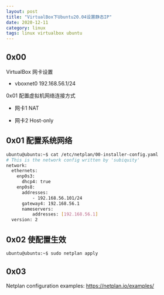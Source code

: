 ```yaml
---
layout: post
title: "VirtualBox下Ubuntu20.04设置静态IP"
date: 2020-12-11
category: linux
tags: linux virtualbox ubuntu
---
```


## 0x00

VirtualBox 网卡设置

* vboxnet0 192.168.56.1/24

0x01 配置虚拟机网络连接方式

* 网卡1 NAT

* 网卡2 Host-only

## 0x01 配置系统网络

```bash
ubuntu@ubuntu:~$ cat /etc/netplan/00-installer-config.yaml 
# This is the network config written by 'subiquity'
network:
  ethernets:
    enp0s3:
      dhcp4: true
    enp0s8:
      addresses:
          - 192.168.56.101/24
      gateway4: 192.168.56.1
      nameservers:
          addresses: [192.168.56.1]
  version: 2
```
## 0x02 使配置生效

```bash
ubuntu@ubuntu:~$ sudo netplan apply
```

## 0x03

Netplan configuration examples: https://netplan.io/examples/